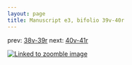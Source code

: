 ```yaml
---
layout: page
title: Manuscript e3, bifolio 39v-40r
---
```


prev: [38v-39r](../38v-39r/) next: [40v-41r](../40v-41r/)



[![Linked to zoomble image](http://www.homermultitext.org/iipsrv?IIIF=/project/homer/pyramidal/deepzoom/hmt/e3bifolio/v1/E3_39v_40r.tif/full/2000,/0/default.jpg)](http://www.homermultitext.org/ict2/?urn=urn:cite2:hmt:e3bifolio.v1:E3_39v_40r)

